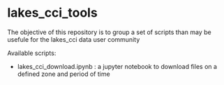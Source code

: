 # lakes_cci_tools

The objective of this repository is to group a set of scripts than may be usefule for the lakes_cci data user community 

Available scripts:

* lakes_cci_download.ipynb : a jupyter notebook to download files on a defined zone and period of time
